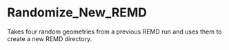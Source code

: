 # Randomize_New_REMD
Takes four random geometries from a previous REMD run and uses them to create a new REMD directory.
